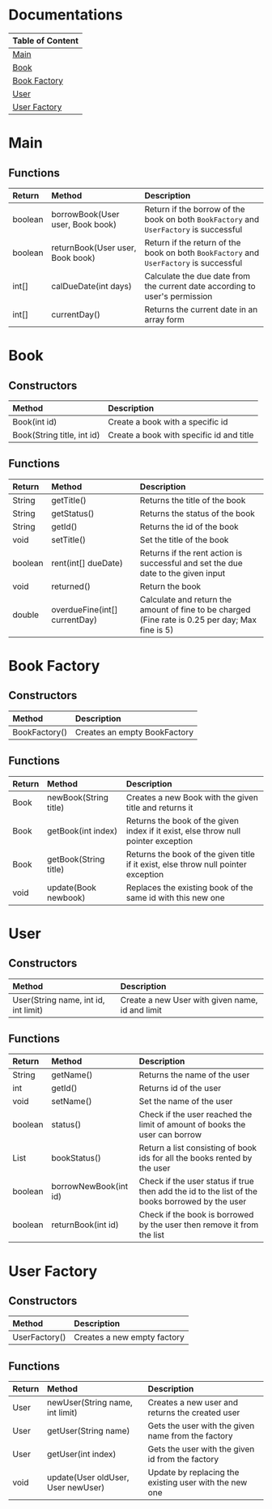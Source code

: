 # Documentations

| Table of Content |
| :--------------- |
| [Main](#main) |
| [Book](#book) |
| [Book Factory](#book-factory) |
| [User](#user) |
| [User Factory](#user-factory)|

# Main

## Functions

| Return | Method | Description |
|:-------|:-------|:------------|
| boolean | borrowBook(User user, Book book) | Return if the borrow of the book on both `BookFactory` and `UserFactory` is successful
| boolean | returnBook(User user, Book book) | Return if the return of the book on both `BookFactory` and `UserFactory` is successful
| int[] | calDueDate(int days) | Calculate the due date from the current date according to user's permission
| int[] | currentDay() | Returns the current date in an array form |

# Book

## Constructors

| Method | Description |
|:-------|:------------|
| Book(int id) | Create a book with a specific id |
| Book(String title, int id) | Create a book with specific id and title |

## Functions

| Return | Method | Description |
|:-------|:-------|:------------|
| String | getTitle() | Returns the title of the book |
| String | getStatus() | Returns the status of the book |
| String | getId() | Returns the id of the book |
| void | setTitle() | Set the title of the book |
| boolean | rent(int[] dueDate) | Returns if the rent action is successful and set the due date to the given input |
| void | returned() | Return the book |
| double | overdueFine(int[] currentDay) | Calculate and return the amount of fine to be charged<br>(Fine rate is 0.25 per day; Max fine is 5) |

# Book Factory

## Constructors

| Method | Description |
|:-------|:------------|
| BookFactory() | Creates an empty BookFactory |

## Functions

| Return | Method | Description |
|:-------|:-------|:------------|
| Book | newBook(String title) | Creates a new Book with the given title and returns it |
| Book | getBook(int index) | Returns the book of the given index if it exist, else throw null pointer exception |
| Book | getBook(String title) | Returns the book of the given title if it exist, else throw null pointer exception |
| void | update(Book newbook) | Replaces the existing book of the same id with this new one |

# User

## Constructors

| Method | Description |
|:-------|:------------|
| User(String name, int id, int limit) | Create a new User with given name, id and limit |

## Functions

| Return | Method | Description |
|:-------|:-------|:------------|
| String | getName() | Returns the name of the user |
| int | getId() | Returns id of the user |
| void | setName() | Set the name of the user |
| boolean | status() | Check if the user reached the limit of amount of books the user can borrow |
| List<Integer> | bookStatus() | Return a list consisting of book ids for all the books rented by the user |
| boolean | borrowNewBook(int id) | Check if the user status if true then add the id to the list of the books borrowed by the user |
| boolean | returnBook(int id) | Check if the book is borrowed by the user then remove it from the list |

# User Factory

## Constructors

| Method | Description |
|:-------|:------------|
| UserFactory() | Creates a new empty factory |

## Functions

| Return | Method | Description |
|:-------|:-------|:------------|
| User | newUser(String name, int limit) | Creates a new user and returns the created user |
| User | getUser(String name) | Gets the user with the given name from the factory |
| User | getUser(int index) | Gets the user with the given id from the factory |
| void | update(User oldUser, User newUser) | Update by replacing the existing user with the new one |
